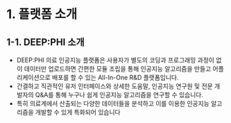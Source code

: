 # 1. 플랫폼 소개

## 1-1. DEEP:PHI 소개

* DEEP:PHI 의료 인공지능 플랫폼은 사용자가 별도의 코딩과 프로그래밍 과정이 없이 데이터만 업로드하면 간편한 모듈 조립을 통해 인공지능 알고리즘을 만들고 어플리케이션으로 배포를 할 수 있는 All-In-One R&D 플랫폼입니다.
* 간결하고 직관적인 유저 인터페이스와 상세한 도움말, 인공지능 연구원 및 전문 개발자의 Q&A를 통해 누구나 쉽게 인공지능 알고리즘을 연구할 수 있습니다.
* 특히 의료계에서 산출되는 다양한 데이터들을 분석하고 이를 이용한 인공지능 알고리즘을 개발할 수 있게 특화되어 있습니다